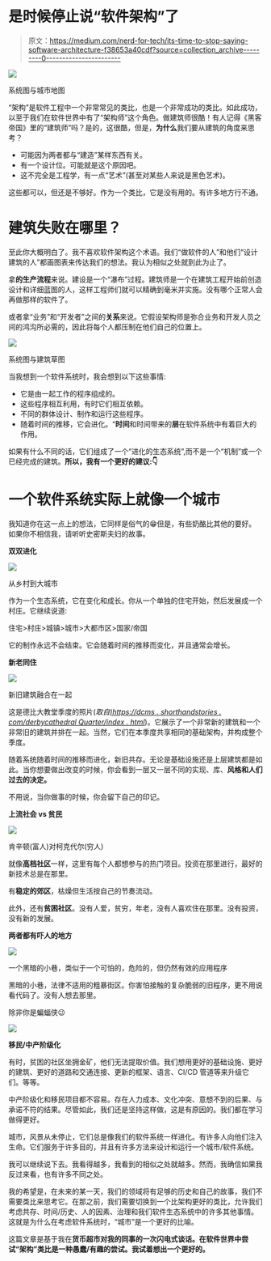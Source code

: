 # 是时候停止说“软件架构”了

> 原文：<https://medium.com/nerd-for-tech/its-time-to-stop-saying-software-architecture-f38653a40cdf?source=collection_archive---------0----------------------->

![](img/9153aa60c65413a04d20a61e2ab96872.png)

系统图与城市地图

“架构”是软件工程中一个非常常见的类比，也是一个非常成功的类比。如此成功，以至于我们在软件世界中有了“架构师”这个角色。做建筑师很酷！有人记得《黑客帝国》里的“建筑师”吗？是的，这很酷，但是，**为什么**我们要从建筑的角度来思考？

*   可能因为两者都与“建造”某样东西有关。
*   有一个设计位。可能就是这个原因吧。
*   这不完全是工程学，有一点“艺术”(甚至对某些人来说是黑色艺术)。

这些都可以，但还是不够好。作为一个类比，它是没有用的。有许多地方行不通。

# 建筑失败在哪里？

至此你大概明白了。我不喜欢软件架构这个术语。我们“做软件的人”和他们“设计建筑的人”都画图表来传达我们的想法。我认为相似之处就到此为止了。

拿**的生产流程**来说。建设是一个“瀑布”过程。建筑师是一个在建筑工程开始前创造设计和详细蓝图的人，这样工程师们就可以精确到毫米并实施。没有哪个正常人会再做那样的软件了。

或者拿“业务”和“开发者”之间的**关系**来说。它假设架构师是弥合业务和开发人员之间的鸿沟所必需的，因此将每个人都压制在他们自己的位置上。

![](img/30f5577dd9fb1c7f134607ccb13c2b7f.png)

系统图与建筑草图

当我想到一个软件系统时，我会想到以下这些事情:

*   它是由一起工作的程序组成的。
*   这些程序相互利用，有时它们相互依赖。
*   不同的群体设计、制作和运行这些程序。
*   随着时间的推移，它会进化。“**时间**和时间带来的**层**在软件系统中有着巨大的作用。

如果有什么不同的话，它们组成了一个“进化的生态系统”,而不是一个“机制”或一个已经完成的建筑。**所以，我有一个更好的建议:👇**

# 一个软件系统实际上就像一个城市

我知道你在这一点上的想法，它同样是俗气的😁但是，有些奶酪比其他的要好。如果你不相信我，请听听史密斯夫妇的故事。

**双双进化**

![](img/dee086e7dee703c4795c283b960c279e.png)

从乡村到大城市

作为一个生态系统，它在变化和成长。你从一个单独的住宅开始，然后发展成一个村庄。它继续说道:

住宅>村庄>城镇>城市>大都市区>国家/帝国

它的制作永远不会结束。它会随着时间的推移而变化，并且通常会增长。

**新老同住**

![](img/62520a3b914a00190bc99b8317bcb662.png)

新旧建筑融合在一起

这是德比大教堂季度的照片(*取自*[*)https://dcms . shorthandstories . com/derbycathedral Quarter/index . html*](https://dcms.shorthandstories.com/DerbyCathedralQuarter/index.html))。它展示了一个非常新的建筑和一个非常旧的建筑并排在一起。当然，它们在本季度共享相同的基础架构，并构成整个季度。

随着系统随着时间的推移而进化，新旧共存。无论是基础设施还是上层建筑都是如此。当你想要做出改变的时候，你会看到一层又一层不同的实现、库、**风格和人们过去的决定。**

不用说，当你做事的时候，你会留下自己的印记。

**上流社会 vs 贫民**

![](img/6639ad2d60e1eb759f71041494c73c0b.png)

肯辛顿(富人)对柯克代尔(穷人)

就像**高档社区**一样，这里有每个人都想参与的热门项目。投资在那里进行，最好的新技术总是在那里。

有**稳定的郊区**，枯燥但生活按自己的节奏流动。

此外，还有**贫困社区**。没有人爱，贫穷，年老，没有人喜欢住在那里。没有投资，没有新的发展。

**两者都有吓人的地方**

![](img/eadc6cd17ca68751d28744f0116d29e5.png)

一个黑暗的小巷，类似于一个可怕的，危险的，但仍然有效的应用程序

黑暗的小巷，法律不适用的粗暴街区。你害怕接触的复杂脆弱的旧程序，更不用说看代码了。没有人想去那里。

除非你是蝙蝠侠😉

![](img/7ec1db441c311c09b634327639e129cc.png)

**移民/中产阶级化**

有时，贫困的社区坐拥金矿，他们无法提取价值。我们想用更好的基础设施、更好的建筑、更好的道路和交通连接、更新的框架、语言、CI/CD 管道等来升级它们。等等。

中产阶级化和移民项目都不容易。存在人力成本、文化冲突、意想不到的后果、与承诺不符的结果。尽管如此，我们还是坚持这样做，这是有原因的。我们都在学习做得更好。

城市，风景从未停止，它们总是像我们的软件系统一样进化。有许多人向他们注入生命。它们服务于许多目的，并且有许多方法来设计和运行一个城市/软件系统。

我可以继续说下去。我看得越多，我看到的相似之处就越多。然而，我确信如果我反过来看，也有许多不同之处。

我的希望是，在未来的某一天，我们的领域将有足够的历史和自己的故事，我们不需要类比来思考它。在那之前，我们需要切换到一个比架构更好的类比，允许我们考虑共存、时间/历史、人的因素、治理和我们软件生态系统中的许多其他事情。这就是为什么在考虑软件系统时，“城市”是一个更好的比喻。

这篇文章是基于我在[](https://www.moneysupermarket.com/)**货币超市对我的同事的一次闪电式谈话。在软件世界中尝试“架构”类比是一种愚蠢/有趣的尝试。我试着想出一个更好的。**